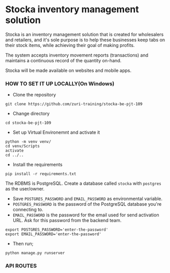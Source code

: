 
# Stocka inventory management solution

Stocka is an inventory management solution that is created for wholesalers and retailers, and it's sole purpose is to help these businesses keep tabs on their stock items, while achieving their goal of making profits.

The system accepts inventory movement reports (transactions) and maintains a continuous record of the quantity on-hand.

Stocka will be made available on websites and mobile apps. 


### HOW TO SET IT UP LOCALLY(On Windows)
- Clone the repository
```shell script
git clone https://github.com/zuri-training/stocka-be-pjt-109
```
- Change directory
```shell script
cd stocka-be-pjt-109
```
- Set up Virtual Environemnt and activate it
```shell script
python -m venv venv/
cd venv/Scripts
activate
cd ../..
```
- Install the requirements
```shell script
pip install -r requirements.txt
```

The RDBMS is PostgreSQL. Create a database called `stocka` with `postgres` as the user/owner.
- Save `POSTGRES_PASSWORD` and `EMAIL_PASSWORD` as environmental variable.
- `POSTGRES_PASSWORD` is the password of the PostgreSQL database you're connecting to.
- `EMAIL_PASSWORD` is the password for the email used for send activation URL. Ask for this password from the backend team.

```shell script
export POSTGRES_PASSWORD='enter-the-password'
export EMAIL_PASSWORD='enter-the-password'
```

- Then run;
```shell script
python manage.py runserver
```

### API ROUTES
